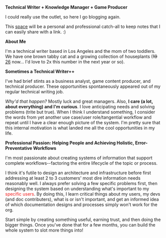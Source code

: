 **Technical Writer + Knowledge Manager + Game Producer**

I could really use the outlet, so here I go blogging again. 

This [space](2025/06/21/about-this-blog.html) will be a personal and professional catch-all to keep notes that I can easily share with a link. :)

**About Me**

I'm a technical writer based in Los Angeles and the mom of two toddlers. We have one brown tabby cat and a growing collection of houseplants (<s>19</s> [26](2025/07/05/what-i-did-during-mid-year-break.html#plants) now... I'd love to 2x this number in the next year or so). 


**Sometimes a Technical Writer++**

I've had brief stints as a business analyst, game content producer, and technical producer. These opportunities spontaneously appeared out of my regular technical writing job. 

_Why'd that happen?_ Mostly luck and great managers. Also, **I care (a lot, about everything) and I'm curious**. I love anticipating needs and solving problems (trite but true). When I think I understand something, I consider the words from yet another use case/user role/tangential workflow and repeat until I have a clear enough picture of the system. I'm pretty sure that this internal motivation is what landed me all the cool opportunities in my life. 


**Professional Passion: Helping People and Achieving Holistic, Error-Preventative Workflows**

I'm most passionate about creating systems of information that support complete workflows--factoring the entire lifecycle of the topic or process.

I think it's futile to design an architecture and infrastructure before first addressing at least 2 to 3 customers' most dire information needs reasonably well. I always prefer solving a few specific problems first, then designing the system based on understanding what's important to my <font color="#F21B1B">specific users</font>. By doing this, I learn critical things about my users, my devs (and doc contributers), what is or isn't important, and get an informed idea of which documentation designs and processes simply won't work for the org. 

Start simple by creating something useful, earning trust, and then doing the bigger things. Once you've done that for a few months, you can build the whole system to slot more things into!
